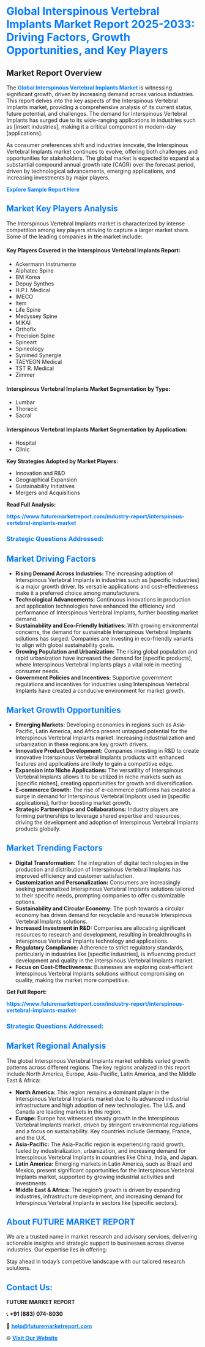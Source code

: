 <h1 style="color: #007BFF;">Global Interspinous Vertebral Implants Market Report 2025-2033: Driving Factors, Growth Opportunities, and Key Players</h1>

<section id="overview">
<h2>Market Report Overview</h2>
<p>The <a href="https://www.futuremarketreport.com/industry-report/interspinous-vertebral-implants-market" style="color: #007BFF; text-decoration: none;"><strong>Global Interspinous Vertebral Implants Market</strong></a> is witnessing significant growth, driven by increasing demand across various industries. This report delves into the key aspects of the Interspinous Vertebral Implants market, providing a comprehensive analysis of its current status, future potential, and challenges. The demand for Interspinous Vertebral Implants has surged due to its wide-ranging applications in industries such as [insert industries], making it a critical component in modern-day [applications].</p>
<p>As consumer preferences shift and industries innovate, the Interspinous Vertebral Implants market continues to evolve, offering both challenges and opportunities for stakeholders. The global market is expected to expand at a substantial compound annual growth rate (CAGR) over the forecast period, driven by technological advancements, emerging applications, and increasing investments by major players.</p>
</section>

<section id="overview">
<p><a href="https://www.futuremarketreport.com/request-sample/reportId=55760" style="color: #007BFF; text-decoration: none;"><strong>Explore Sample Report Here</strong></a></p>
</section>

<section id="key-players">
<h2 style="color: #007BFF;">Market Key Players Analysis</h2>
<p>The Interspinous Vertebral Implants market is characterized by intense competition among key players striving to capture a larger market share. Some of the leading companies in the market include:</p>
<h4>Key Players Covered in the Interspinous Vertebral Implants Report:</h4>
<ul><li>Ackermann Instrumente</li><li>Alphatec Spine</li><li>BM Korea</li><li>Depuy Synthes</li><li>H.P.I. Medical</li><li>IMECO</li><li>Item</li><li>Life Spine</li><li>Medyssey Spine</li><li>MIKAI</li><li>Orthofix</li><li>Precision Spine</li><li>Spineart</li><li>Spineology</li><li>Synimed Synergie</li><li>TAEYEON Medical</li><li>TST R. Medical</li><li>Zimmer</li></ul>
<h4>Interspinous Vertebral Implants Market Segmentation by Type:</h4>
<ul><li>Lumbar</li><li>Thoracic</li><li>Sacral</li></ul>

<h4>Interspinous Vertebral Implants Market Segmentation by Application:</h4>
<ul><li>Hospital</li><li>Clinic</li></ul>
<p><strong>Key Strategies Adopted by Market Players:</strong></p>
<ul>
<li>Innovation and R&D</li>
<li>Geographical Expansion</li>
<li>Sustainability Initiatives</li>
<li>Mergers and Acquisitions</li>
</ul>
</section>

<section>
<p><strong>Read Full Analysis: </strong></p><a href="https://www.futuremarketreport.com/industry-report/interspinous-vertebral-implants-market" style="color: #007BFF; text-decoration: none;"><strong>https://www.futuremarketreport.com/industry-report/interspinous-vertebral-implants-market</strong></a>
<h3 style="color: #007BFF;">Strategic Questions Addressed:</h3>
</section>

<section id="driving-factors">
<h2 style="color: #007BFF;">Market Driving Factors</h2>
<ul>
<li><strong>Rising Demand Across Industries:</strong> The increasing adoption of Interspinous Vertebral Implants in industries such as [specific industries] is a major growth driver. Its versatile applications and cost-effectiveness make it a preferred choice among manufacturers.</li>
<li><strong>Technological Advancements:</strong> Continuous innovations in production and application technologies have enhanced the efficiency and performance of Interspinous Vertebral Implants, further boosting market demand.</li>
<li><strong>Sustainability and Eco-Friendly Initiatives:</strong> With growing environmental concerns, the demand for sustainable Interspinous Vertebral Implants solutions has surged. Companies are investing in eco-friendly variants to align with global sustainability goals.</li>
<li><strong>Growing Population and Urbanization:</strong> The rising global population and rapid urbanization have increased the demand for [specific products], where Interspinous Vertebral Implants plays a vital role in meeting consumer needs.</li>
<li><strong>Government Policies and Incentives:</strong> Supportive government regulations and incentives for industries using Interspinous Vertebral Implants have created a conducive environment for market growth.</li>
</ul>
</section>

<section id="growth-opportunities">
<h2 style="color: #007BFF;">Market Growth Opportunities</h2>
<ul>
<li><strong>Emerging Markets:</strong> Developing economies in regions such as Asia-Pacific, Latin America, and Africa present untapped potential for the Interspinous Vertebral Implants market. Increasing industrialization and urbanization in these regions are key growth drivers.</li>
<li><strong>Innovative Product Development:</strong> Companies investing in R&D to create innovative Interspinous Vertebral Implants products with enhanced features and applications are likely to gain a competitive edge.</li>
<li><strong>Expansion into Niche Applications:</strong> The versatility of Interspinous Vertebral Implants allows it to be utilized in niche markets such as [specific niches], creating opportunities for growth and diversification.</li>
<li><strong>E-commerce Growth:</strong> The rise of e-commerce platforms has created a surge in demand for Interspinous Vertebral Implants used in [specific applications], further boosting market growth.</li>
<li><strong>Strategic Partnerships and Collaborations:</strong> Industry players are forming partnerships to leverage shared expertise and resources, driving the development and adoption of Interspinous Vertebral Implants products globally.</li>
</ul>
</section>

<section id="trending-factors">
<h2 style="color: #007BFF;">Market Trending Factors</h2>
<ul>
<li><strong>Digital Transformation:</strong> The integration of digital technologies in the production and distribution of Interspinous Vertebral Implants has improved efficiency and customer satisfaction.</li>
<li><strong>Customization and Personalization:</strong> Consumers are increasingly seeking personalized Interspinous Vertebral Implants solutions tailored to their specific needs, prompting companies to offer customizable options.</li>
<li><strong>Sustainability and Circular Economy:</strong> The push towards a circular economy has driven demand for recyclable and reusable Interspinous Vertebral Implants solutions.</li>
<li><strong>Increased Investment in R&D:</strong> Companies are allocating significant resources to research and development, resulting in breakthroughs in Interspinous Vertebral Implants technology and applications.</li>
<li><strong>Regulatory Compliance:</strong> Adherence to strict regulatory standards, particularly in industries like [specific industries], is influencing product development and quality in the Interspinous Vertebral Implants market.</li>
<li><strong>Focus on Cost-Effectiveness:</strong> Businesses are exploring cost-efficient Interspinous Vertebral Implants solutions without compromising on quality, making the market more competitive.</li>
</ul>
</section>

<section>
<p><strong>Get Full Report: </strong></p><a href="https://www.futuremarketreport.com/industry-report/interspinous-vertebral-implants-market" style="color: #007BFF; text-decoration: none;"><strong>https://www.futuremarketreport.com/industry-report/interspinous-vertebral-implants-market</strong></a>
<h3 style="color: #007BFF;">Strategic Questions Addressed:</h3>
</section>


<section id="regional-analysis">
<h2 style="color: #007BFF;">Market Regional Analysis</h2>
<p>The global Interspinous Vertebral Implants market exhibits varied growth patterns across different regions. The key regions analyzed in this report include North America, Europe, Asia-Pacific, Latin America, and the Middle East & Africa:</p>
<ul>
<li><strong>North America:</strong> This region remains a dominant player in the Interspinous Vertebral Implants market due to its advanced industrial infrastructure and high adoption of new technologies. The U.S. and Canada are leading markets in this region.</li>
<li><strong>Europe:</strong> Europe has witnessed steady growth in the Interspinous Vertebral Implants market, driven by stringent environmental regulations and a focus on sustainability. Key countries include Germany, France, and the U.K.</li>
<li><strong>Asia-Pacific:</strong> The Asia-Pacific region is experiencing rapid growth, fueled by industrialization, urbanization, and increasing demand for Interspinous Vertebral Implants in countries like China, India, and Japan.</li>
<li><strong>Latin America:</strong> Emerging markets in Latin America, such as Brazil and Mexico, present significant opportunities for the Interspinous Vertebral Implants market, supported by growing industrial activities and investments.</li>
<li><strong>Middle East & Africa:</strong> The region’s growth is driven by expanding industries, infrastructure development, and increasing demand for Interspinous Vertebral Implants in sectors like [specific sectors].</li>
</ul>
</section>

<footer>
<h2 style="color: #007BFF;">About FUTURE MARKET REPORT</h2>
<p>We are a trusted name in market research and advisory services, delivering actionable insights and strategic support to businesses across diverse industries. Our expertise lies in offering:</p>

<p>Stay ahead in today’s competitive landscape with our tailored research solutions.</p>

<h2 style="color: #007BFF;">Contact Us:</h2>
<p><strong>FUTURE MARKET REPORT</strong></p>
<p>📞 <strong>+91 (883) 074-8030</strong></p>
<p>📧 <strong><a href="mailto:help@futuremarketreport.com" style="color: #007BFF;">help@futuremarketreport.com</a></strong></p>
<p>🌐 <strong><a href="https://www.futuremarketreport.com/" style="color: #007BFF;">Visit Our Website</a></strong></p>
</footer>
